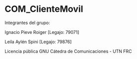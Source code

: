# COM_ClienteMovil

Integrantes del grupo:

Ignacio Pieve Roiger [Legajo: 79071]

Leila Aylén Spini [Legajo: 79876]

Licencia pública GNU Cátedra de Comunicaciones - UTN FRC
